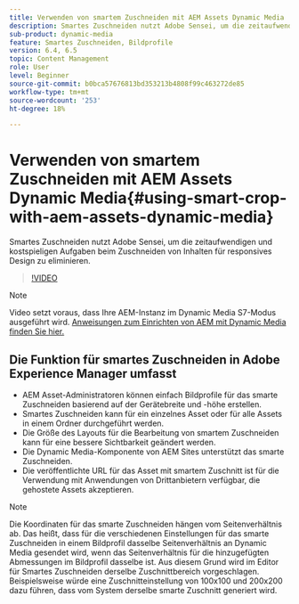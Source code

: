 ```yaml
---
title: Verwenden von smartem Zuschneiden mit AEM Assets Dynamic Media
description: Smartes Zuschneiden nutzt Adobe Sensei, um die zeitaufwendigen und kostspieligen Aufgaben beim Zuschneiden von Inhalten für responsives Design zu eliminieren.
sub-product: dynamic-media
feature: Smartes Zuschneiden, Bildprofile
version: 6.4, 6.5
topic: Content Management
role: User
level: Beginner
source-git-commit: b0bca57676813bd353213b4808f99c463272de85
workflow-type: tm+mt
source-wordcount: '253'
ht-degree: 18%

---
```



# Verwenden von smartem Zuschneiden mit AEM Assets Dynamic Media{#using-smart-crop-with-aem-assets-dynamic-media}

Smartes Zuschneiden nutzt Adobe Sensei, um die zeitaufwendigen und kostspieligen Aufgaben beim Zuschneiden von Inhalten für responsives Design zu eliminieren.

>[!VIDEO](https://video.tv.adobe.com/v/21519/)

>[!NOTE]
>
>Video setzt voraus, dass Ihre AEM-Instanz im Dynamic Media S7-Modus ausgeführt wird. [Anweisungen zum Einrichten von AEM mit Dynamic Media finden Sie hier.](https://helpx.adobe.com/de/experience-manager/6-3/assets/using/config-dynamic-fp-14410.html)

## Die Funktion für smartes Zuschneiden in Adobe Experience Manager umfasst

* AEM Asset-Administratoren können einfach Bildprofile für das smarte Zuschneiden basierend auf der Gerätebreite und -höhe erstellen.
* Smartes Zuschneiden kann für ein einzelnes Asset oder für alle Assets in einem Ordner durchgeführt werden.
* Die Größe des Layouts für die Bearbeitung von smartem Zuschneiden kann für eine bessere Sichtbarkeit geändert werden.
* Die Dynamic Media-Komponente von AEM Sites unterstützt das smarte Zuschneiden.
* Die veröffentlichte URL für das Asset mit smartem Zuschnitt ist für die Verwendung mit Anwendungen von Drittanbietern verfügbar, die gehostete Assets akzeptieren.

>[!NOTE]
>
>Die Koordinaten für das smarte Zuschneiden hängen vom Seitenverhältnis ab. Das heißt, dass für die verschiedenen Einstellungen für das smarte Zuschneiden in einem Bildprofil dasselbe Seitenverhältnis an Dynamic Media gesendet wird, wenn das Seitenverhältnis für die hinzugefügten Abmessungen im Bildprofil dasselbe ist. Aus diesem Grund wird im Editor für Smartes Zuschneiden derselbe Zuschnittbereich vorgeschlagen. Beispielsweise würde eine Zuschnitteinstellung von 100x100 und 200x200 dazu führen, dass vom System derselbe smarte Zuschnitt generiert wird.

